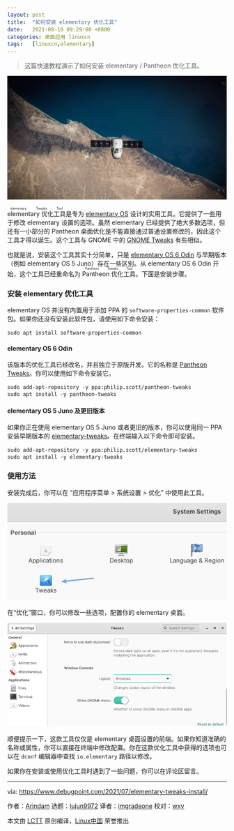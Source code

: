 ```yaml
---
layout: post
title:	"如何安装 elementary 优化工具"
date:	2021-08-10 09:29:00 +0800 
categories:	桌面应用 linuxcn 
tags:	[linuxcn,elementary]
---
```




> 
> 这篇快速教程演示了如何安装 elementary / Pantheon 优化工具。
> 
> 
> 


![](/Asserts/Images/album/202108/10/092914jj9gzejjglclu160.jpg)


<ruby> elementary 优化工具 <rt>  elementary Tweaks Tool </rt></ruby>是专为 [elementary OS](https://www.debugpoint.com/tag/elementary) 设计的实用工具。它提供了一些用于修改 elementary 设置的选项。虽然 elementary 已经提供了绝大多数选项，但还有一小部分的 Pantheon 桌面优化是不能直接通过普通设置修改的，因此这个工具才得以诞生。这个工具与 GNOME 中的 [GNOME Tweaks](https://www.debugpoint.com/2018/05/customize-your-ubuntu-desktop-using-gnome-tweak/) 有些相似。


也就是说，安装这个工具其实十分简单，只是 [elementary OS 6 Odin](https://www.debugpoint.com/2020/09/elementary-os-6-odin-new-features-release-date/) 与早期版本（例如 elementary OS 5 Juno）存在一些区别。从 elementary OS 6 Odin 开始，这个工具已经重命名为 <ruby> Pantheon 优化工具 <rt>  Pantheon Tweaks Tool </rt></ruby>。下面是安装步骤。


### 安装 elementary 优化工具


elementary OS 并没有内置用于添加 PPA 的 `software-properties-common` 软件包。如果你还没有安装此软件包，请使用如下命令安装：



```
sudo apt install software-properties-common

```

#### elementary OS 6 Odin


该版本的优化工具已经改名，并且独立于原版开发。它的名称是 [Pantheon Tweaks](https://github.com/pantheon-tweaks/pantheon-tweaks)。你可以使用如下命令安装它。



```
sudo add-apt-repository -y ppa:philip.scott/pantheon-tweaks
sudo apt install -y pantheon-tweaks

```

#### elementary OS 5 Juno 及更旧版本


如果你正在使用 elementary OS 5 Juno 或者更旧的版本，你可以使用同一 PPA 安装早期版本的 [elementary-tweaks](https://github.com/elementary-tweaks/elementary-tweaks)。在终端输入以下命令即可安装。



```
sudo add-apt-repository -y ppa:philip.scott/elementary-tweaks
sudo apt install -y elementary-tweaks

```

### 使用方法


安装完成后，你可以在 “应用程序菜单 > 系统设置 > 优化” 中使用此工具。


![设置中的 Tweaks（优化）选项](/Asserts/Images/album/202108/10/092919wndjnkrk4646bj1n.png)


在“优化”窗口，你可以修改一些选项，配置你的 elementary 桌面。


![安装完成后的 elementary 优化工具 —— 选项](/Asserts/Images/album/202108/10/092919hhzbz7pbju1t1ntr.png)


顺便提示一下，这款工具仅仅是 elementary 桌面设置的前端。如果你知道准确的名称或属性，你可以直接在终端中修改配置。你在这款优化工具中获得的选项也可以在 `dconf` 编辑器中查找 `io.elementary` 路径以修改。


如果你在安装或使用优化工具时遇到了一些问题，你可以在评论区留言。




---


via: <https://www.debugpoint.com/2021/07/elementary-tweaks-install/>


作者：[Arindam](https://www.debugpoint.com/author/admin1/) 选题：[lujun9972](https://github.com/lujun9972) 译者：[imgradeone](https://github.com/imgradeone) 校对：[wxy](https://github.com/wxy)


本文由 [LCTT](https://github.com/LCTT/TranslateProject) 原创编译，[Linux中国](https://linux.cn/) 荣誉推出
